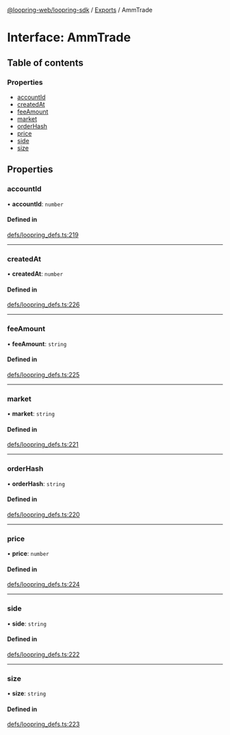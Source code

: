 [@loopring-web/loopring-sdk](../README.md) / [Exports](../modules.md) / AmmTrade

# Interface: AmmTrade

## Table of contents

### Properties

- [accountId](AmmTrade.md#accountid)
- [createdAt](AmmTrade.md#createdat)
- [feeAmount](AmmTrade.md#feeamount)
- [market](AmmTrade.md#market)
- [orderHash](AmmTrade.md#orderhash)
- [price](AmmTrade.md#price)
- [side](AmmTrade.md#side)
- [size](AmmTrade.md#size)

## Properties

### accountId

• **accountId**: `number`

#### Defined in

[defs/loopring_defs.ts:219](https://github.com/Loopring/loopring_sdk/blob/31d2a2e/src/defs/loopring_defs.ts#L219)

___

### createdAt

• **createdAt**: `number`

#### Defined in

[defs/loopring_defs.ts:226](https://github.com/Loopring/loopring_sdk/blob/31d2a2e/src/defs/loopring_defs.ts#L226)

___

### feeAmount

• **feeAmount**: `string`

#### Defined in

[defs/loopring_defs.ts:225](https://github.com/Loopring/loopring_sdk/blob/31d2a2e/src/defs/loopring_defs.ts#L225)

___

### market

• **market**: `string`

#### Defined in

[defs/loopring_defs.ts:221](https://github.com/Loopring/loopring_sdk/blob/31d2a2e/src/defs/loopring_defs.ts#L221)

___

### orderHash

• **orderHash**: `string`

#### Defined in

[defs/loopring_defs.ts:220](https://github.com/Loopring/loopring_sdk/blob/31d2a2e/src/defs/loopring_defs.ts#L220)

___

### price

• **price**: `number`

#### Defined in

[defs/loopring_defs.ts:224](https://github.com/Loopring/loopring_sdk/blob/31d2a2e/src/defs/loopring_defs.ts#L224)

___

### side

• **side**: `string`

#### Defined in

[defs/loopring_defs.ts:222](https://github.com/Loopring/loopring_sdk/blob/31d2a2e/src/defs/loopring_defs.ts#L222)

___

### size

• **size**: `string`

#### Defined in

[defs/loopring_defs.ts:223](https://github.com/Loopring/loopring_sdk/blob/31d2a2e/src/defs/loopring_defs.ts#L223)
